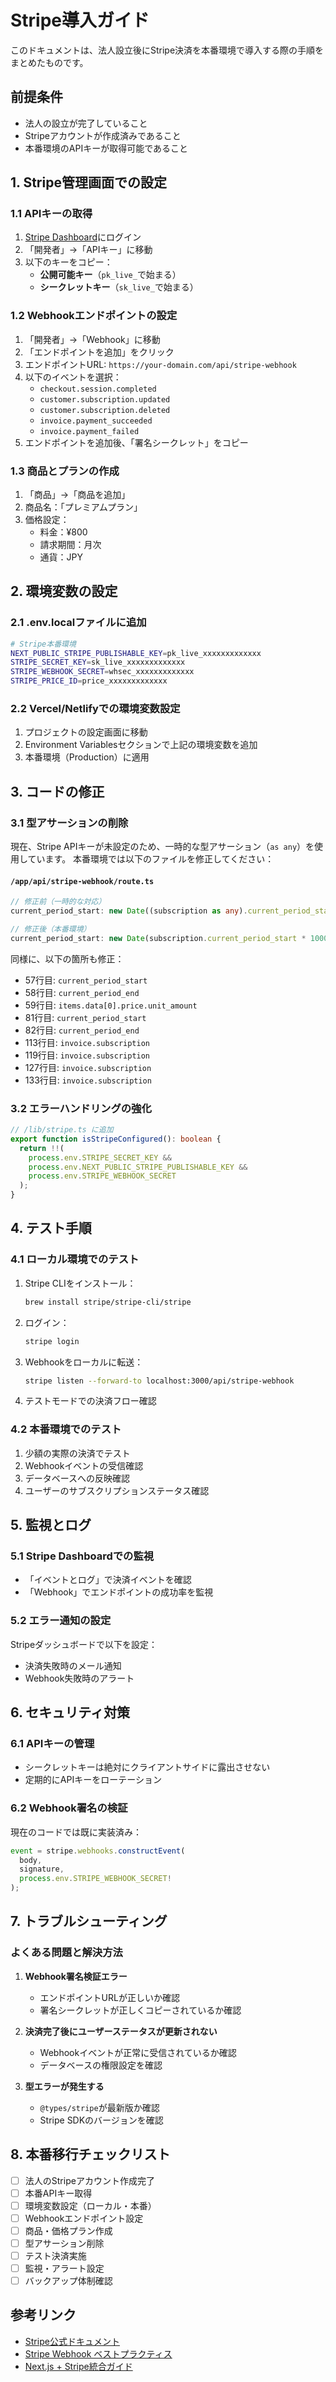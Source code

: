 # Stripe導入ガイド

このドキュメントは、法人設立後にStripe決済を本番環境で導入する際の手順をまとめたものです。

## 前提条件

- 法人の設立が完了していること
- Stripeアカウントが作成済みであること
- 本番環境のAPIキーが取得可能であること

## 1. Stripe管理画面での設定

### 1.1 APIキーの取得

1. [Stripe Dashboard](https://dashboard.stripe.com)にログイン
2. 「開発者」→「APIキー」に移動
3. 以下のキーをコピー：
   - **公開可能キー**（`pk_live_`で始まる）
   - **シークレットキー**（`sk_live_`で始まる）

### 1.2 Webhookエンドポイントの設定

1. 「開発者」→「Webhook」に移動
2. 「エンドポイントを追加」をクリック
3. エンドポイントURL: `https://your-domain.com/api/stripe-webhook`
4. 以下のイベントを選択：
   - `checkout.session.completed`
   - `customer.subscription.updated`
   - `customer.subscription.deleted`
   - `invoice.payment_succeeded`
   - `invoice.payment_failed`
5. エンドポイントを追加後、「署名シークレット」をコピー

### 1.3 商品とプランの作成

1. 「商品」→「商品を追加」
2. 商品名：「プレミアムプラン」
3. 価格設定：
   - 料金：¥800
   - 請求期間：月次
   - 通貨：JPY

## 2. 環境変数の設定

### 2.1 .env.localファイルに追加

```bash
# Stripe本番環境
NEXT_PUBLIC_STRIPE_PUBLISHABLE_KEY=pk_live_xxxxxxxxxxxxx
STRIPE_SECRET_KEY=sk_live_xxxxxxxxxxxxx
STRIPE_WEBHOOK_SECRET=whsec_xxxxxxxxxxxxx
STRIPE_PRICE_ID=price_xxxxxxxxxxxxx
```

### 2.2 Vercel/Netlifyでの環境変数設定

1. プロジェクトの設定画面に移動
2. Environment Variablesセクションで上記の環境変数を追加
3. 本番環境（Production）に適用

## 3. コードの修正

### 3.1 型アサーションの削除

現在、Stripe APIキーが未設定のため、一時的な型アサーション（`as any`）を使用しています。
本番環境では以下のファイルを修正してください：

#### `/app/api/stripe-webhook/route.ts`

```typescript
// 修正前（一時的な対応）
current_period_start: new Date((subscription as any).current_period_start * 1000).toISOString(),

// 修正後（本番環境）
current_period_start: new Date(subscription.current_period_start * 1000).toISOString(),
```

同様に、以下の箇所も修正：
- 57行目: `current_period_start`
- 58行目: `current_period_end`
- 59行目: `items.data[0].price.unit_amount`
- 81行目: `current_period_start`
- 82行目: `current_period_end`
- 113行目: `invoice.subscription`
- 119行目: `invoice.subscription`
- 127行目: `invoice.subscription`
- 133行目: `invoice.subscription`

### 3.2 エラーハンドリングの強化

```typescript
// /lib/stripe.ts に追加
export function isStripeConfigured(): boolean {
  return !!(
    process.env.STRIPE_SECRET_KEY &&
    process.env.NEXT_PUBLIC_STRIPE_PUBLISHABLE_KEY &&
    process.env.STRIPE_WEBHOOK_SECRET
  );
}
```

## 4. テスト手順

### 4.1 ローカル環境でのテスト

1. Stripe CLIをインストール：
   ```bash
   brew install stripe/stripe-cli/stripe
   ```

2. ログイン：
   ```bash
   stripe login
   ```

3. Webhookをローカルに転送：
   ```bash
   stripe listen --forward-to localhost:3000/api/stripe-webhook
   ```

4. テストモードでの決済フロー確認

### 4.2 本番環境でのテスト

1. 少額の実際の決済でテスト
2. Webhookイベントの受信確認
3. データベースへの反映確認
4. ユーザーのサブスクリプションステータス確認

## 5. 監視とログ

### 5.1 Stripe Dashboardでの監視

- 「イベントとログ」で決済イベントを確認
- 「Webhook」でエンドポイントの成功率を監視

### 5.2 エラー通知の設定

Stripeダッシュボードで以下を設定：
- 決済失敗時のメール通知
- Webhook失敗時のアラート

## 6. セキュリティ対策

### 6.1 APIキーの管理

- シークレットキーは絶対にクライアントサイドに露出させない
- 定期的にAPIキーをローテーション

### 6.2 Webhook署名の検証

現在のコードでは既に実装済み：
```typescript
event = stripe.webhooks.constructEvent(
  body,
  signature,
  process.env.STRIPE_WEBHOOK_SECRET!
);
```

## 7. トラブルシューティング

### よくある問題と解決方法

1. **Webhook署名検証エラー**
   - エンドポイントURLが正しいか確認
   - 署名シークレットが正しくコピーされているか確認

2. **決済完了後にユーザーステータスが更新されない**
   - Webhookイベントが正常に受信されているか確認
   - データベースの権限設定を確認

3. **型エラーが発生する**
   - `@types/stripe`が最新版か確認
   - Stripe SDKのバージョンを確認

## 8. 本番移行チェックリスト

- [ ] 法人のStripeアカウント作成完了
- [ ] 本番APIキー取得
- [ ] 環境変数設定（ローカル・本番）
- [ ] Webhookエンドポイント設定
- [ ] 商品・価格プラン作成
- [ ] 型アサーション削除
- [ ] テスト決済実施
- [ ] 監視・アラート設定
- [ ] バックアップ体制確認

## 参考リンク

- [Stripe公式ドキュメント](https://stripe.com/docs)
- [Stripe Webhook ベストプラクティス](https://stripe.com/docs/webhooks/best-practices)
- [Next.js + Stripe統合ガイド](https://vercel.com/guides/getting-started-with-nextjs-typescript-stripe)